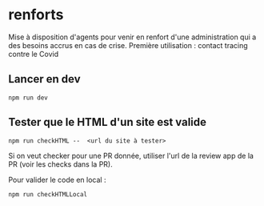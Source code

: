 # renforts
Mise à disposition d'agents pour venir en renfort d'une administration qui a des besoins accrus en cas de crise. Première utilisation : contact tracing contre le Covid

## Lancer en dev
```
npm run dev
```

## Tester que le HTML d'un site est valide
```
npm run checkHTML --  <url du site à tester>
```
Si on veut checker pour une PR donnée, utiliser l'url de la review app de la PR (voir les checks dans la PR).

Pour valider le code en local :
```
npm run checkHTMLLocal
```

